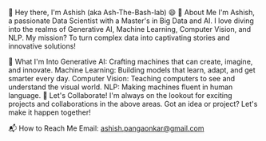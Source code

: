 👋 Hey there, I'm Ashish (aka Ash-The-Bash-lab) 😄
🚀 About Me
I'm Ashish, a passionate Data Scientist with a Master's in Big Data and AI. I love diving into the realms of Generative AI, Machine Learning, Computer Vision, and NLP. My mission? To turn complex data into captivating stories and innovative solutions!

🌟 What I'm Into
Generative AI: Crafting machines that can create, imagine, and innovate.
Machine Learning: Building models that learn, adapt, and get smarter every day.
Computer Vision: Teaching computers to see and understand the visual world.
NLP: Making machines fluent in human language.
💞️ Let's Collaborate!
I'm always on the lookout for exciting projects and collaborations in the above areas. Got an idea or project? Let's make it happen together!

📬 How to Reach Me
Email: ashish.pangaonkar@gmail.com
